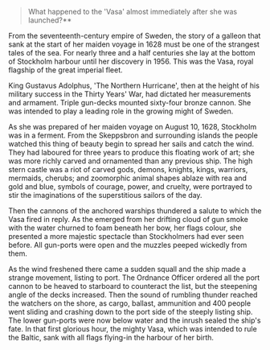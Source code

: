 > What happened to the 'Vasa' almost immediately after she was launched?**

 

 From the seventeenth-century empire of Sweden, the story of a galleon that sank at the start of her maiden voyage in 1628 must be one of the strangest tales of the sea. For nearly three and a half centuries she lay at the bottom of Stockholm harbour until her discovery in 1956. This was the Vasa, royal flagship of the great imperial fleet.



King Gustavus Adolphus, 'The Northern Hurricane', then at the height of his military success in the Thirty Years' War, had dictated her measurements and armament. Triple gun-decks mounted sixty-four bronze cannon. She was intended to play a leading role in the growing might of Sweden. 



As she was prepared of her maiden voyage on August 10, 1628, Stockholm was in a ferment. From the Skeppsbron and surrounding islands the people watched this thing of beauty begin to spread her sails and catch the wind. They had laboured for three years to produce this floating work of art; she was more richly carved and ornamented than any previous ship. The high stern castle was a riot of carved gods, demons, knights, kings, warriors, mermaids, cherubs; and zoomorphic animal shapes ablaze with rea and gold and blue, symbols of courage, power, and cruelty, were portrayed to stir the imaginations of the superstitious sailors of the day.

 

Then the cannons of the anchored warships thundered a salute to which the Vasa fired in reply. As the emerged from her drifting cloud of gun smoke with the water churned to foam beneath her bow, her flags colour, she presented a more majestic spectacle than Stockholmers had ever seen before. All gun-ports were open and the muzzles peeped wickedly from them.

 

As the wind freshened there came a sudden squall and the ship made a strange movement, listing to port. The Ordnance Officer ordered all the port cannon to be heaved to starboard to counteract the list, but the steepening angle of the decks increased. Then the sound of rumbling thunder reached the watchers on the shore, as cargo, ballast, ammunition and 400 people went sliding and crashing down to the port side of the steeply listing ship. The lower gun-ports were now below water and the inrush sealed the ship's fate. In that first glorious hour, the mighty Vasa, which was intended to rule the Baltic, sank with all flags flying-in the harbour of her birth.